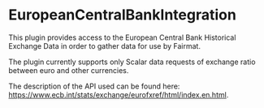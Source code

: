 EuropeanCentralBankIntegration
===================

This plugin provides access to the European Central Bank Historical Exchange Data in order to gather data for use by Fairmat.

The plugin currently supports only Scalar data requests of exchange ratio between euro and other currencies.

The description of the API used can be found here: https://www.ecb.int/stats/exchange/eurofxref/html/index.en.html.
